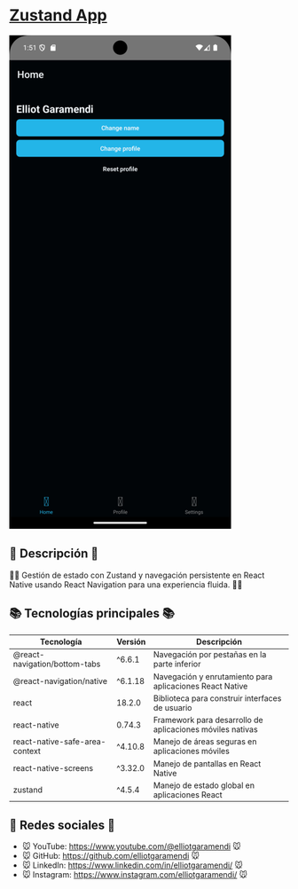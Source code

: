 # [Zustand App](https://github.com/elliotgaramendi/devtalles/tree/develop/react-native/06-ZustandApp)

[![Zustand App](./rn-06-ZustandApp.png)](https://github.com/elliotgaramendi/devtalles/tree/develop/react-native/06-ZustandApp)

## 📜 Descripción 📜

👨‍💻 Gestión de estado con Zustand y navegación persistente en React Native usando React Navigation para una experiencia fluida. 👨‍💻

## 📚 Tecnologías principales 📚

| Tecnología                     | Versión | Descripción                                               |
| ------------------------------ | ------- | --------------------------------------------------------- |
| @react-navigation/bottom-tabs  | ^6.6.1  | Navegación por pestañas en la parte inferior              |
| @react-navigation/native       | ^6.1.18 | Navegación y enrutamiento para aplicaciones React Native  |
| react                          | 18.2.0  | Biblioteca para construir interfaces de usuario           |
| react-native                   | 0.74.3  | Framework para desarrollo de aplicaciones móviles nativas |
| react-native-safe-area-context | ^4.10.8 | Manejo de áreas seguras en aplicaciones móviles           |
| react-native-screens           | ^3.32.0 | Manejo de pantallas en React Native                       |
| zustand                        | ^4.5.4  | Manejo de estado global en aplicaciones React             |

## 🤗 Redes sociales 🤗

- 🐭 YouTube: https://www.youtube.com/@elliotgaramendi 🐭
- 🐭 GitHub: https://github.com/elliotgaramendi 🐭
- 🐭 LinkedIn: https://www.linkedin.com/in/elliotgaramendi/ 🐭
- 🐭 Instagram: https://www.instagram.com/elliotgaramendi/ 🐭
